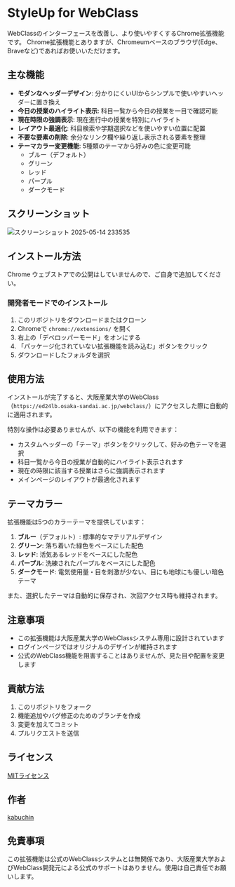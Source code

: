 # StyleUp for WebClass

WebClassのインターフェースを改善し、より使いやすくするChrome拡張機能です。
Chrome拡張機能とありますが、Chromeumベースのブラウザ(Edge、Braveなど)であればお使いいただけます。

## 主な機能

- **モダンなヘッダーデザイン**: 分かりにくいUIからシンプルで使いやすいヘッダーに置き換え
- **今日の授業のハイライト表示**: 科目一覧から今日の授業を一目で確認可能
- **現在時限の強調表示**: 現在進行中の授業を特別にハイライト
- **レイアウト最適化**: 科目検索や学期選択などを使いやすい位置に配置
- **不要な要素の削除**: 余分なリンク欄や繰り返し表示される要素を整理
- **テーマカラー変更機能**: 5種類のテーマから好みの色に変更可能
  - ブルー（デフォルト）
  - グリーン
  - レッド
  - パープル
  - ダークモード

## スクリーンショット

![スクリーンショット 2025-05-14 233535](https://github.com/user-attachments/assets/fc88848f-a7f5-4485-97f1-2d4523d60a3a)

## インストール方法

Chrome ウェブストアでの公開はしていませんので、ご自身で追加してください。

### 開発者モードでのインストール

1. このリポジトリをダウンロードまたはクローン
2. Chromeで `chrome://extensions/` を開く
3. 右上の「デベロッパーモード」をオンにする
4. 「パッケージ化されていない拡張機能を読み込む」ボタンをクリック
5. ダウンロードしたフォルダを選択

## 使用方法

インストールが完了すると、大阪産業大学のWebClass（`https://ed24lb.osaka-sandai.ac.jp/webclass/`）にアクセスした際に自動的に適用されます。

特別な操作は必要ありませんが、以下の機能を利用できます：

- カスタムヘッダーの「テーマ」ボタンをクリックして、好みの色テーマを選択
- 科目一覧から今日の授業が自動的にハイライト表示されます
- 現在の時限に該当する授業はさらに強調表示されます
- メインページのレイアウトが最適化されます

## テーマカラー

拡張機能は5つのカラーテーマを提供しています：

1. **ブルー**（デフォルト）: 標準的なマテリアルデザイン
2. **グリーン**: 落ち着いた緑色をベースにした配色
3. **レッド**: 活気あるレッドをベースにした配色
4. **パープル**: 洗練されたパープルをベースにした配色
5. **ダークモード**: 電気使用量・目を刺激が少ない、目にも地球にも優しい暗色テーマ

また、選択したテーマは自動的に保存され、次回アクセス時も維持されます。

## 注意事項

- この拡張機能は大阪産業大学のWebClassシステム専用に設計されています
- ログインページではオリジナルのデザインが維持されます
- 公式のWebClass機能を阻害することはありませんが、見た目や配置を変更します

## 貢献方法

1. このリポジトリをフォーク
2. 機能追加やバグ修正のためのブランチを作成
3. 変更を加えてコミット
4. プルリクエストを送信

## ライセンス

[MITライセンス](LICENSE)

## 作者

[kabuchin](https://github.com/kabuchin/)

## 免責事項

この拡張機能は公式のWebClassシステムとは無関係であり、大阪産業大学およびWebClass開発元による公式のサポートはありません。使用は自己責任でお願いします。
